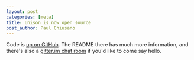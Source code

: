 ```yaml
---
layout: post
categories: [meta]
title: Unison is now open source
post_author: Paul Chiusano
---
```


Code is [up on GitHub](https://github.com/unisonweb/platform). The README there has much more information, and there's also a [gitter.im chat room](https://gitter.im/unisonweb/platform) if you'd like to come say hello.
